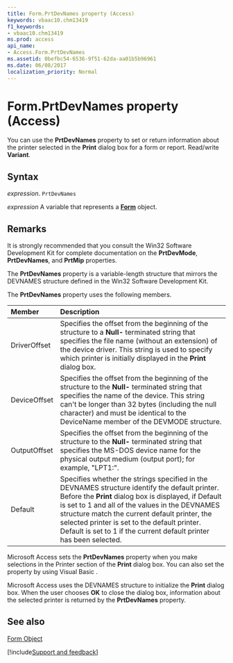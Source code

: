 ```yaml
---
title: Form.PrtDevNames property (Access)
keywords: vbaac10.chm13419
f1_keywords:
- vbaac10.chm13419
ms.prod: access
api_name:
- Access.Form.PrtDevNames
ms.assetid: 0befbc54-6536-9f51-62da-aa01b5b96961
ms.date: 06/08/2017
localization_priority: Normal
---
```



# Form.PrtDevNames property (Access)

You can use the  **PrtDevNames** property to set or return information about the printer selected in the **Print** dialog box for a form or report. Read/write **Variant**.


## Syntax

_expression_. `PrtDevNames`

_expression_ A variable that represents a **[Form](Access.Form.md)** object.


## Remarks

It is strongly recommended that you consult the Win32 Software Development Kit for complete documentation on the  **PrtDevMode**, **PrtDevNames**, and **PrtMip** properties.

The  **PrtDevNames** property is a variable-length structure that mirrors the DEVNAMES structure defined in the Win32 Software Development Kit.

The  **PrtDevNames** property uses the following members.



|**Member**|**Description**|
|:-----|:-----|
|DriverOffset|Specifies the offset from the beginning of the structure to a  **Null-** terminated string that specifies the file name (without an extension) of the device driver. This string is used to specify which printer is initially displayed in the **Print** dialog box.|
|DeviceOffset|Specifies the offset from the beginning of the structure to the  **Null-** terminated string that specifies the name of the device. This string can't be longer than 32 bytes (including the null character) and must be identical to the DeviceName member of the DEVMODE structure.|
|OutputOffset|Specifies the offset from the beginning of the structure to the  **Null-** terminated string that specifies the MS-DOS device name for the physical output medium (output port); for example, "LPT1:".|
|Default|Specifies whether the strings specified in the DEVNAMES structure identify the default printer. Before the  **Print** dialog box is displayed, if Default is set to 1 and all of the values in the DEVNAMES structure match the current default printer, the selected printer is set to the default printer. Default is set to 1 if the current default printer has been selected.|

Microsoft Access sets the  **PrtDevNames** property when you make selections in the Printer section of the **Print** dialog box. You can also set the property by using Visual Basic .

Microsoft Access uses the DEVNAMES structure to initialize the  **Print** dialog box. When the user chooses **OK** to close the dialog box, information about the selected printer is returned by the **PrtDevNames** property.


## See also


[Form Object](Access.Form.md)

[!include[Support and feedback](~/includes/feedback-boilerplate.md)]